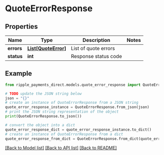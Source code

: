 # QuoteErrorResponse


## Properties

Name | Type | Description | Notes
------------ | ------------- | ------------- | -------------
**errors** | [**List[QuoteError]**](QuoteError.md) | List of quote errors | 
**status** | **int** | Response status code | 

## Example

```python
from ripple_payments_direct.models.quote_error_response import QuoteErrorResponse

# TODO update the JSON string below
json = "{}"
# create an instance of QuoteErrorResponse from a JSON string
quote_error_response_instance = QuoteErrorResponse.from_json(json)
# print the JSON string representation of the object
print(QuoteErrorResponse.to_json())

# convert the object into a dict
quote_error_response_dict = quote_error_response_instance.to_dict()
# create an instance of QuoteErrorResponse from a dict
quote_error_response_from_dict = QuoteErrorResponse.from_dict(quote_error_response_dict)
```
[[Back to Model list]](../README.md#documentation-for-models) [[Back to API list]](../README.md#documentation-for-api-endpoints) [[Back to README]](../README.md)


